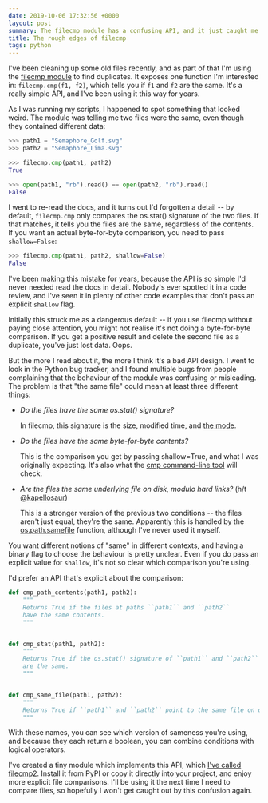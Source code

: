 ```yaml
---
date: 2019-10-06 17:32:56 +0000
layout: post
summary: The filecmp module has a confusing API, and it just caught me out.
title: The rough edges of filecmp
tags: python
---
```


I've been cleaning up some old files recently, and as part of that I'm using the [filecmp module](https://docs.python.org/3/library/filecmp.html) to find duplicates.
It exposes one function I'm interested in: `filecmp.cmp(f1, f2)`, which tells you if `f1` and `f2` are the same.
It's a really simple API, and I've been using it this way for years.

As I was running my scripts, I happened to spot something that looked weird.
The module was telling me two files were the same, even though they contained different data:

```python
>>> path1 = "Semaphore_Golf.svg"
>>> path2 = "Semaphore_Lima.svg"

>>> filecmp.cmp(path1, path2)
True

>>> open(path1, "rb").read() == open(path2, "rb").read()
False
```

I went to re-read the docs, and it turns out I'd forgotten a detail -- by default, `filecmp.cmp` only compares the os.stat() signature of the two files.
If that matches, it tells you the files are the same, regardless of the contents.
If you want an actual byte-for-byte comparison, you need to pass `shallow=False`:

```python
>>> filecmp.cmp(path1, path2, shallow=False)
False
```

I've been making this mistake for years, because the API is so simple I'd never needed read the docs in detail.
Nobody's ever spotted it in a code review, and I've seen it in plenty of other code examples that don't pass an explicit `shallow` flag.

Initially this struck me as a dangerous default -- if you use filecmp without paying close attention, you might not realise it's not doing a byte-for-byte comparison.
If you get a positive result and delete the second file as a duplicate, you've just lost data.
Oops.

But the more I read about it, the more I think it's a bad API design.
I went to look in the Python bug tracker, and I found multiple bugs from people complaining that the behaviour of the module was confusing or misleading.
The problem is that "the same file" could mean at least three different things:

*   *Do the files have the same os.stat() signature?*

    In filecmp, this signature is the size, modified time, and [the mode](https://docs.python.org/3/library/stat.html#stat.S_IFMT).

*   *Do the files have the same byte-for-byte contents?*

    This is the comparison you get by passing shallow=True, and what I was originally expecting.
    It's also what the [cmp command-line tool](https://linux.die.net/man/1/cmp) will check.

*   *Are the files the same underlying file on disk, modulo hard links?*
    (h/t [@kapellosaur](https://twitter.com/kapellosaur))

    This is a stronger version of the previous two conditions -- the files aren't just equal, they're the same.
    Apparently this is handled by the [os.path.samefile](https://docs.python.org/3/library/os.path.html#os.path.samefile) function, although I've never used it myself.

You want different notions of "same" in different contexts, and having a binary flag to choose the behaviour is pretty unclear.
Even if you do pass an explicit value for `shallow`, it's not so clear which comparison you're using.

I'd prefer an API that's explicit about the comparison:

```python
def cmp_path_contents(path1, path2):
    """
    Returns True if the files at paths ``path1`` and ``path2``
    have the same contents.
    """


def cmp_stat(path1, path2):
    """
    Returns True if the os.stat() signature of ``path1`` and ``path2``
    are the same.
    """


def cmp_same_file(path1, path2):
    """
    Returns True if ``path1`` and ``path2`` point to the same file on disk.
    """
```

With these names, you can see which version of sameness you're using, and because they each return a boolean, you can combine conditions with logical operators.

I've created a tiny module which implements this API, which [I've called filecmp2](https://pypi.org/project/filecmp2/).
Install it from PyPI or copy it directly into your project, and enjoy more explicit file comparisons.
I'll be using it the next time I need to compare files, so hopefully I won't get caught out by this confusion again.
